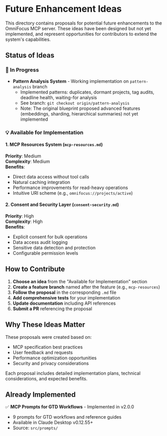 # Future Enhancement Ideas

This directory contains proposals for potential future enhancements to the OmniFocus MCP server. These ideas have been designed but not yet implemented, and represent opportunities for contributors to extend the system's capabilities.

## Status of Ideas

### 🚧 In Progress
- **Pattern Analysis System** - Working implementation on `pattern-analysis` branch
  - Implemented patterns: duplicates, dormant projects, tag audits, deadline health, waiting-for analysis
  - See branch: `git checkout origin/pattern-analysis`
  - Note: The original blueprint proposed advanced features (embeddings, sharding, hierarchical summaries) not yet implemented

### 💡 Available for Implementation

#### 1. MCP Resources System (`mcp-resources.md`)
**Priority**: Medium  
**Complexity**: Medium  
**Benefits**:
- Direct data access without tool calls
- Natural caching integration  
- Performance improvements for read-heavy operations
- Intuitive URI scheme (e.g., `omnifocus://projects/active`)

#### 2. Consent and Security Layer (`consent-security.md`)
**Priority**: High  
**Complexity**: High  
**Benefits**:
- Explicit consent for bulk operations
- Data access audit logging
- Sensitive data detection and protection
- Configurable permission levels

## How to Contribute

1. **Choose an idea** from the "Available for Implementation" section
2. **Create a feature branch** named after the feature (e.g., `mcp-resources`)
3. **Follow the proposal** in the corresponding `.md` file
4. **Add comprehensive tests** for your implementation
5. **Update documentation** including API references
6. **Submit a PR** referencing the proposal

## Why These Ideas Matter

These proposals were created based on:
- MCP specification best practices
- User feedback and requests
- Performance optimization opportunities
- Security and privacy considerations

Each proposal includes detailed implementation plans, technical considerations, and expected benefits.

## Already Implemented

✅ **MCP Prompts for GTD Workflows** - Implemented in v2.0.0
- 9 prompts for GTD workflows and reference guides
- Available in Claude Desktop v0.12.55+
- Source: `src/prompts/`
